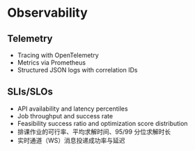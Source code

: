 # Observability

## Telemetry

- Tracing with OpenTelemetry
- Metrics via Prometheus
- Structured JSON logs with correlation IDs

## SLIs/SLOs

- API availability and latency percentiles
- Job throughput and success rate
- Feasibility success ratio and optimization score distribution
 - 排课作业的可行率、平均求解时间、95/99 分位求解时长
 - 实时通道（WS）消息投递成功率与延迟
